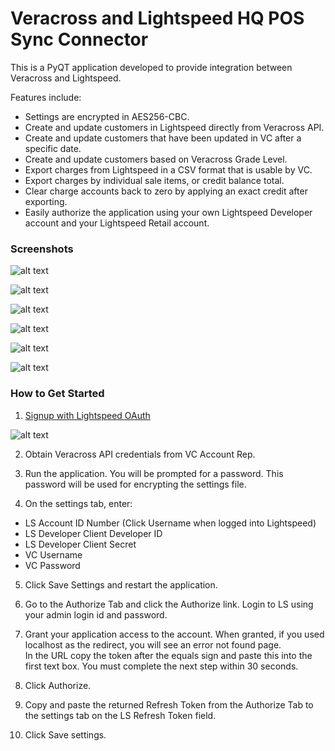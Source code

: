 # Veracross and Lightspeed HQ POS Sync Connector

This is a PyQT application developed to provide integration between Veracross and Lightspeed.

Features include:
* Settings are encrypted in AES256-CBC.
* Create and update customers in Lightspeed directly from Veracross API.
* Create and update customers that have been updated in VC after a specific date.
* Create and update customers based on Veracross Grade Level.
* Export charges from Lightspeed in a CSV format that is usable by VC.
* Export charges by individual sale items, or credit balance total.
* Clear charge accounts back to zero by applying an exact credit after exporting.
* Easily authorize the application using your own Lightspeed Developer account and your Lightspeed Retail account.


### Screenshots
![alt text](images/sync.png "Sync Tab")

![alt text](images/export.png "Export Tab")

![alt text](images/export_options.png "Export Options Tab")

![alt text](images/settings.png "Settings Tab")

![alt text](images/password_tab.png "Password Tab")

![alt text](images/authorize.png "Authorize Tab")


### How to Get Started
1) [Signup with Lightspeed OAuth](https://cloud.lightspeedapp.com/oauth/register.php)

![alt text](images/ls_oauth_signup.png "LS OAuth")

2) Obtain Veracross API credentials from VC Account Rep.

3) Run the application.  You will be prompted for a password.  This password will be used for encrypting the settings file.

4) On the settings tab, enter:
* LS Account ID Number (Click Username when logged into Lightspeed)
* LS Developer Client Developer ID
* LS Developer Client Secret
* VC Username
* VC Password

5) Click Save Settings and restart the application.

6) Go to the Authorize Tab and click the Authorize link.  Login to LS using your admin login id and password.

7) Grant your application access to the account.  When granted, if you used localhost as the redirect, you will see an error not found page.  
In the URL copy the token after the equals sign and paste this into the first text box. You must complete the next step within 30 seconds.  

8) Click Authorize.

9) Copy and paste the returned Refresh Token from the Authorize Tab to the settings tab on the LS Refresh Token field.

10) Click Save settings.